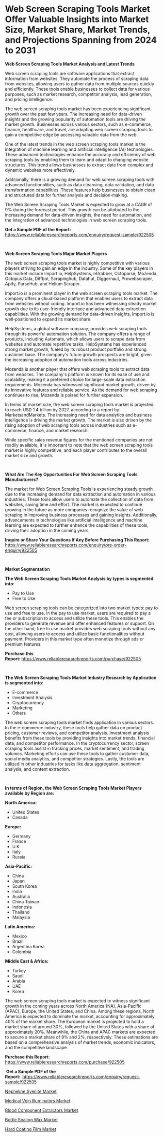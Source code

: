 <p><h1>Web Screen Scraping Tools Market Offer Valuable Insights into Market Size, Market Share, Market Trends, and Projections Spanning from 2024 to 2031</h1></p><p><strong>Web Screen Scraping Tools Market Analysis and Latest Trends</strong></p>
<p><p>Web screen scraping tools are software applications that extract information from websites. They automate the process of scraping data from websites, allowing users to gather data from multiple sources quickly and efficiently. These tools enable businesses to collect data for various purposes, such as market research, competitor analysis, lead generation, and pricing intelligence.</p><p>The web screen scraping tools market has been experiencing significant growth over the past few years. The increasing need for data-driven insights and the growing popularity of automation tools are driving the market growth. Businesses across various sectors, such as e-commerce, finance, healthcare, and travel, are adopting web screen scraping tools to gain a competitive edge by accessing valuable data from the web.</p><p>One of the latest trends in the web screen scraping tools market is the integration of machine learning and artificial intelligence (AI) technologies. These advanced technologies enhance the accuracy and efficiency of web scraping tools by enabling them to learn and adapt to changing website structures. This trend allows businesses to extract data from complex and dynamic websites more effectively.</p><p>Additionally, there is a growing demand for web screen scraping tools with advanced functionalities, such as data cleansing, data validation, and data transformation capabilities. These features help businesses to obtain clean and structured data for further analysis and decision-making.</p><p>The Web Screen Scraping Tools Market is expected to grow at a CAGR of 9% during the forecast period. This growth can be attributed to the increasing demand for data-driven insights, the need for automation, and the integration of advanced technologies in web screen scraping tools.</p></p>
<p><strong>Get a Sample PDF of the Report:&nbsp;</strong> <a href="https://www.reliableresearchreports.com/enquiry/request-sample/922505">https://www.reliableresearchreports.com/enquiry/request-sample/922505</a></p>
<p>&nbsp;</p>
<p><strong>Web Screen Scraping Tools Major Market Players</strong></p>
<p><p>The web screen scraping tools market is highly competitive with various players striving to gain an edge in the industry. Some of the key players in this market include Import.io, HelpSystems, eGrabber, Octoparse, Mozenda, Octopus Data, Diffbot, Scrapinghub, Datahut, Diggernaut, Prowebscraper, Apify, ParseHub, and Helium Scraper.</p><p>Import.io is a prominent player in the web screen scraping tools market. The company offers a cloud-based platform that enables users to extract data from websites without coding. Import.io has been witnessing steady market growth due to its user-friendly interface and advanced data extraction capabilities. With the growing demand for data-driven insights, Import.io is well-positioned to expand its market share.</p><p>HelpSystems, a global software company, provides web scraping tools through its powerful automation solution. The company offers a range of products, including Automate, which allows users to scrape data from websites and automate repetitive tasks. HelpSystems has experienced strong market growth, fueled by its robust product portfolio and strong customer base. The company's future growth prospects are bright, given the increasing adoption of automation tools across industries.</p><p>Mozenda is another player that offers web scraping tools to extract data from websites. The company's platform is known for its ease of use and scalability, making it a preferred choice for large-scale data extraction requirements. Mozenda has witnessed significant market growth, driven by its innovative features and reliable service. As the demand for web scraping continues to rise, Mozenda is poised for further expansion.</p><p>In terms of market size, the web screen scraping tools market is projected to reach USD 1.4 billion by 2027, according to a report by MarketsandMarkets. The increasing need for data analytics and business intelligence is driving the market growth. The market is also driven by the rising adoption of web scraping tools across industries such as e-commerce, finance, and market research.</p><p>While specific sales revenue figures for the mentioned companies are not readily available, it is important to note that the web screen scraping tools market is highly competitive, and each player contributes to the overall market size and growth.</p></p>
<p>&nbsp;</p>
<p><strong>What Are The Key Opportunities For Web Screen Scraping Tools Manufacturers?</strong></p>
<p><p>The market for Web Screen Scraping Tools is experiencing steady growth due to the increasing demand for data extraction and automation in various industries. These tools allow users to automate the collection of data from websites, saving time and effort. The market is expected to continue growing in the future as more companies recognize the value of web scraping in improving business processes and gaining insights. Additionally, advancements in technologies like artificial intelligence and machine learning are expected to further enhance the capabilities of these tools, driving their adoption in the coming years.</p></p>
<p><strong>Inquire or Share Your Questions If Any Before Purchasing This Report:</strong> <a href="https://www.reliableresearchreports.com/enquiry/pre-order-enquiry/922505">https://www.reliableresearchreports.com/enquiry/pre-order-enquiry/922505</a></p>
<p>&nbsp;</p>
<p><strong>Market Segmentation</strong></p>
<p><strong>The Web Screen Scraping Tools Market Analysis by types is segmented into:</strong></p>
<p><ul><li>Pay to Use</li><li>Free to Use</li></ul></p>
<p><p>Web screen scraping tools can be categorized into two market types: pay to use and free to use. In the pay to use market, users are required to pay a fee or subscription to access and utilize these tools. This enables the providers to generate revenue and offer enhanced features or support. On the other hand, free to use market provides web scraping tools without any cost, allowing users to access and utilize basic functionalities without payment. Providers in this market type often monetize through ads or premium features.</p></p>
<p><strong>Purchase this Report:&nbsp;</strong><a href="https://www.reliableresearchreports.com/purchase/922505">https://www.reliableresearchreports.com/purchase/922505</a></p>
<p>&nbsp;</p>
<p><strong>The Web Screen Scraping Tools Market Industry Research by Application is segmented into:</strong></p>
<p><ul><li>E-commerce</li><li>Investment Analysis</li><li>Cryptocurrency</li><li>Marketing</li><li>Others</li></ul></p>
<p><p>The web screen scraping tools market finds application in various sectors. In the e-commerce industry, these tools help gather data on product pricing, customer reviews, and competitor analysis. Investment analysis benefits from these tools by providing insights into market trends, financial data, and competitor performance. In the cryptocurrency sector, screen scraping tools assist in tracking prices, market sentiment, and trading volumes. Marketing efforts can use these tools to gather customer data, social media analytics, and competitor strategies. Lastly, the tools are utilized in other industries for tasks like data aggregation, sentiment analysis, and content extraction.</p></p>
<p>&nbsp;</p>
<p><strong>In terms of Region, the Web Screen Scraping Tools Market Players available by Region are:</strong></p>
<p>
    <p> <strong> North America: </strong>
        <ul>
            <li>United States</li>
            <li>Canada</li>
        </ul>
        </p> 
    <p> <strong> Europe: </strong>
        <ul>
            <li>Germany</li>
            <li>France</li>
            <li>U.K.</li>
            <li>Italy</li>
            <li>Russia</li>
        </ul>
        </p> 
    <p> <strong> Asia-Pacific: </strong>
        <ul>
            <li>China</li>
            <li>Japan</li>
            <li>South Korea</li>
            <li>India</li>
            <li>Australia</li>
            <li>China Taiwan</li>
            <li>Indonesia</li>
            <li>Thailand</li>
            <li>Malaysia</li>
        </ul>
        </p> 
    <p> <strong> Latin America: </strong>
        <ul>
            <li>Mexico</li>
            <li>Brazil</li>
            <li>Argentina Korea</li>
            <li>Colombia</li>
        </ul>
        </p> 
    <p> <strong> Middle East & Africa: </strong>
        <ul>
            <li>Turkey</li>
            <li>Saudi</li>
            <li>Arabia</li>
            <li>UAE</li>
            <li>Korea</li>
        </ul>
    </p>
    </p>
<p><p>The web screen scraping tools market is expected to witness significant growth in the coming years across North America (NA), Asia-Pacific (APAC), Europe, the United States, and China. Among these regions, North America is expected to dominate the market, accounting for approximately 40% of the market share. The European market is projected to hold a market share of around 30%, followed by the United States with a share of approximately 20%. Meanwhile, the China and APAC markets are expected to secure a market share of 8% and 2%, respectively. These estimations are based on a comprehensive analysis of market trends, economic indicators, and the competitive landscape.</p></p>
<p><strong>Purchase this Report: </strong><a href="https://www.reliableresearchreports.com/purchase/922505">https://www.reliableresearchreports.com/purchase/922505</a></p>
<p>&nbsp;<strong>Get a Sample PDF of the Report:&nbsp;&nbsp;</strong><a href="https://www.reliableresearchreports.com/enquiry/request-sample/922505">https://www.reliableresearchreports.com/enquiry/request-sample/922505</a></p>
<p><strong></strong></p>
<p><p><a href="https://medium.com/@kathrynlynch04/nepheline-syenite-market-size-and-market-trends-complete-industry-overview-2024-to-2031-827f73dda902">Nepheline Syenite Market</a></p><p><a href="https://github.com/FassouRP/Market-Research-Report-List-3/blob/main/medical-vein-illuminators-market.md">Medical Vein Illuminators Market</a></p><p><a href="https://github.com/ashepherd82/Market-Research-Report-List-3/blob/main/blood-component-extractors-market.md">Blood Component Extractors Market</a></p><p><a href="https://medium.com/@madelynhowe_34212/bottle-sealing-wax-market-size-reveals-the-best-marketing-channels-in-global-industry-f3485bb86045">Bottle Sealing Wax Market</a></p><p><a href="https://medium.com/@madelynhowe_34212/hard-coating-film-nbsp-market-focuses-on-market-share-size-and-projected-forecast-till-2031-47c0cffae6ad">Hard Coating Film Market</a></p></p>